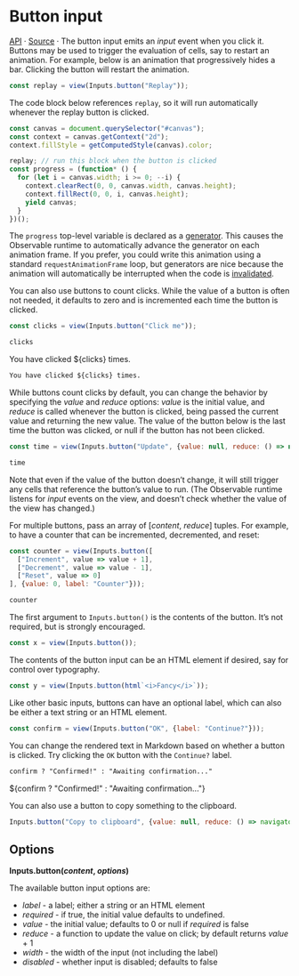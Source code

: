 # Button input

<a href="https://github.com/observablehq/inputs/blob/main/README.md#button">API</a> · <a href="https://github.com/observablehq/inputs/blob/main/src/button.js">Source</a> · The button input emits an *input* event when you click it. Buttons may be used to trigger the evaluation of cells, say to restart an animation. For example, below is an animation that progressively hides a bar. Clicking the button will restart the animation.

<canvas id="canvas" width="360" height="20" style="max-width: 100%; color: var(--theme-foreground-focus); border: solid 1px var(--theme-foreground);"></canvas>

```js echo
const replay = view(Inputs.button("Replay"));
```

 The code block below references <code>replay</code>, so it will run automatically whenever the replay button is clicked.

```js
const canvas = document.querySelector("#canvas");
const context = canvas.getContext("2d");
context.fillStyle = getComputedStyle(canvas).color;
```

```js echo
replay; // run this block when the button is clicked
const progress = (function* () {
  for (let i = canvas.width; i >= 0; --i) {
    context.clearRect(0, 0, canvas.width, canvas.height);
    context.fillRect(0, 0, i, canvas.height);
    yield canvas;
  }
})();
```

<div class="note">The <code>progress</code> top-level variable is declared as a <a href="../javascript/generators">generator</a>. This causes the Observable runtime to automatically advance the generator on each animation frame. If you prefer, you could write this animation using a standard <code>requestAnimationFrame</code> loop, but generators are nice because the animation will automatically be interrupted when the code is <a href="../javascript/reactivity#invalidation">invalidated</a>.</div>

You can also use buttons to count clicks. While the value of a button is often not needed, it defaults to zero and is incremented each time the button is clicked.

```js echo
const clicks = view(Inputs.button("Click me"));
```

```js echo
clicks
```

You have clicked ${clicks} times.

```md
You have clicked ${clicks} times.
```

While buttons count clicks by default, you can change the behavior by specifying the *value* and *reduce* options: *value* is the initial value, and *reduce* is called whenever the button is clicked, being passed the current value and returning the new value. The value of the button below is the last time the button was clicked, or null if the button has not been clicked.

```js echo
const time = view(Inputs.button("Update", {value: null, reduce: () => new Date}));
```

```js
time
```

Note that even if the value of the button doesn’t change, it will still trigger any cells that reference the button’s value to run. (The Observable runtime listens for *input* events on the view, and doesn’t check whether the value of the view has changed.)

For multiple buttons, pass an array of [*content*, *reduce*] tuples. For example, to have a counter that can be incremented, decremented, and reset:

```js echo
const counter = view(Inputs.button([
  ["Increment", value => value + 1],
  ["Decrement", value => value - 1],
  ["Reset", value => 0]
], {value: 0, label: "Counter"}));
```

```js echo
counter
```

The first argument to `Inputs.button()` is the contents of the button. It’s not required, but is strongly encouraged.

```js echo
const x = view(Inputs.button());
```

The contents of the button input can be an HTML element if desired, say for control over typography.

```js echo
const y = view(Inputs.button(html`<i>Fancy</i>`));
```

Like other basic inputs, buttons can have an optional label, which can also be either a text string or an HTML element.

```js echo
const confirm = view(Inputs.button("OK", {label: "Continue?"}));
```

You can change the rendered text in Markdown based on whether a button is clicked. Try clicking the `OK` button with the  `Continue?` label.

```md echo run=false
confirm ? "Confirmed!" : "Awaiting confirmation..."
```

${confirm ? "Confirmed!" : "Awaiting confirmation..."}

You can also use a button to copy something to the clipboard.

```js echo
Inputs.button("Copy to clipboard", {value: null, reduce: () => navigator.clipboard.writeText(time)})
```

## Options

**Inputs.button(*content*, *options*)**

The available button input options are:

* *label* - a label; either a string or an HTML element
* *required* - if true, the initial value defaults to undefined.
* *value* - the initial value; defaults to 0 or null if *required* is false
* *reduce* - a function to update the value on click; by default returns *value* + 1
* *width* - the width of the input (not including the label)
* *disabled* - whether input is disabled; defaults to false
